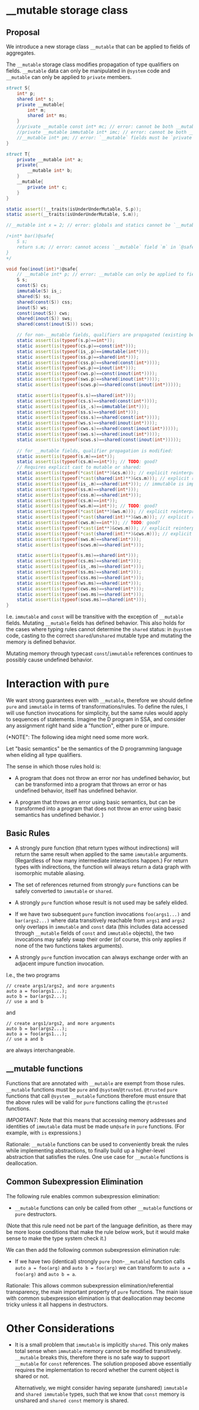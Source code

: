 __mutable storage class
=======================

Proposal
--------

We introduce a new storage class `__mutable` that can be applied to fields of aggregates.

The `__mutable` storage class modifies propagation of type qualifiers on fields. `__mutable` data can only be manipulated in `@system` code and `__mutable` can only be applied to `private` members.

```d
struct S{
	int* p;
	shared int* s;
	private __mutable{
		int* m;
		shared int* ms;
	}
	//private __mutable const int* mc; // error: cannot be both __mutable and const
	//private __mutable immutable int* imc; // error: cannot be both __mutable and immutable
	//__mutable int* pm; // error: `__mutable` fields must be `private`
}

struct T{
	private __mutable int* a;
	private{
		__mutable int* b;
	}
	__mutable{
		private int* c;
	}
}

static assert(!__traits(isUnderUnderMutable, S.p));
static assert(__traits(isUnderUnderMutable, S.m));

//__mutable int x = 2; // error: globals and statics cannot be `__mutable`

/+int* bar()@safe{
	S s;
	return s.m; // error: cannot access `__mutable` field `m` in `@safe` function `bar`
}
+/

void foo(inout(int)*)@safe{
    // __mutable int* p; // error: __mutable can only be applied to field of aggregate type.
    S s;
	const(S) cs;
	immutable(S) is_;
	shared(S) ss;
	shared(const(S)) css;
	inout(S) ws;
	const(inout(S)) cws;
	shared(inout(S)) sws;
	shared(const(inout(S))) scws;

	// for non-__mutable fields, qualifiers are propagated (existing behavior): 
	static assert(is(typeof(s.p)==int*));
	static assert(is(typeof(cs.p)==const(int*)));
	static assert(is(typeof(is_.p)==immutable(int*)));
	static assert(is(typeof(ss.p)==shared(int*)));
	static assert(is(typeof(css.p)==shared(const(int*))));
	static assert(is(typeof(ws.p)==inout(int*)));
	static assert(is(typeof(cws.p)==const(inout(int*))));
	static assert(is(typeof(sws.p)==shared(inout(int*))));
	static assert(is(typeof(scws.p)==shared(const(inout(int*)))));

	static assert(is(typeof(s.s)==shared(int*)));
	static assert(is(typeof(cs.s)==shared(const(int*))));
	static assert(is(typeof(is_.s)==immutable(int*)));
	static assert(is(typeof(ss.s)==shared(int*)));
	static assert(is(typeof(css.s)==shared(const(int*))));
	static assert(is(typeof(ws.s)==shared(inout(int*))));
	static assert(is(typeof(cws.s)==shared(const(inout(int*)))));
	static assert(is(typeof(sws.s)==shared(inout(int*))));
	static assert(is(typeof(scws.s)==shared(const(inout(int*)))));	
	
	// for __mutable fields, qualifier propagation is modified:
	static assert(is(typeof(s.m)==int*));
	static assert(is(typeof(cs.m)==int*)); // TODO: good?
	// Requires explicit cast to mutable or shared:
	static assert(is(typeof(*cast(int**)&cs.m))); // explicit reinterpret-casts are allowed
	static assert(is(typeof(*cast(shared(int)**)&cs.m))); // explicit reinterpret-casts are allowed
	static assert(is(typeof(is_.m)==shared(int*))); // immutable is implicitly shared
	static assert(is(typeof(ss.m)==shared(int*)));
	static assert(is(typeof(css.m)==shared(int*)));
	static assert(is(typeof(cs.m)==int*));
	static assert(is(typeof(ws.m)==int*)); // TODO: good?
	static assert(is(typeof(*cast(int**)&ws.m))); // explicit reinterpret-cast
	static assert(is(typeof(*cast(shared(int)**)&ws.m))); // explicit reinterpret-cast
	static assert(is(typeof(cws.m)==int*)); // TODO: good?
	static assert(is(typeof(*cast(int**)&cws.m))); // explicit reinterpret-cast
	static assert(is(typeof(*cast(shared(int)**)&cws.m))); // explicit reinterpret-cast
	static assert(is(typeof(sws.m)==shared(int*)));
	static assert(is(typeof(scws.m)==shared(int*)));

	static assert(is(typeof(s.ms)==shared(int*)));
	static assert(is(typeof(cs.ms)==shared(int*)));
	static assert(is(typeof(is_.ms)==shared(int*)));
	static assert(is(typeof(ss.ms)==shared(int*)));
	static assert(is(typeof(css.ms)==shared(int*)));
	static assert(is(typeof(ws.ms)==shared(int*)));
	static assert(is(typeof(cws.ms)==shared(int*)));
	static assert(is(typeof(sws.ms)==shared(int*)));
	static assert(is(typeof(scws.ms)==shared(int*)));
}

```

I.e. `immutable` and `const` will be transitive with the exception of `__mutable` fields. Mutating `__mutable` fields has defined behavior.
This also holds for the cases where typing rules cannot determine the `shared` status: in `@system` code, casting to the correct `shared`/un`shared` mutable type and mutating the memory is defined behavior.

Mutating memory through typecast `const`/`immutable` references continues to possibly cause undefined behavior.

Interaction with `pure`
=======================

We want strong guarantees even with `__mutable`, therefore we should define `pure` and `immutable` in terms of transformations/rules. To define the rules, I will use function invocations for simplicity, but the same rules would apply to sequences of statements. Imagine the D program in SSA, and consider any assignment right hand side a "function", either pure or impure.


(*NOTE": The following idea might need some more work.

Let "basic semantics" be the semantics of the D programming language when eliding all type qualifiers.

The sense in which those rules hold is:

- A program that does not throw an error nor has undefined behavior, but can be transformed into a program that throws an error or has undefined behavior, itself has undefined behavior.

- A program that throws an error using basic semantics, but can be transformed into a program that does not throw an error using basic semantics has undefined behavior.
)

Basic Rules
-----------

- A strongly pure function (that return types without indirections) will return the same result when applied to the same `immutable` arguments. (Regardless of how many intermediate interactions happen.) For return types with indirections, the function will always return a data graph with isomorphic mutable aliasing.

- The set of references returned from strongly `pure` functions can be safely converted to `immutable` or `shared`.

- A strongly `pure` function whose result is not used may be safely elided.

- If we have two subsequent `pure` function invocations `foo(args1...)` and `bar(args2...)` where data transitively reachable from `args1` and `args2` only overlaps in `immutable` and `const` data (this includes data accessed through `__mutable` fields of `const` and `immutable` objects), the two invocations may safely swap their order (of course, this only applies if none of the two functions takes arguments).

- A strongly `pure` function invocation can always exchange order with an adjacent impure function invocation.


I.e., the two programs

```
// create args1/args2, and more arguments
auto a = foo(args1...);
auto b = bar(args2...);
// use a and b
```

and

```
// create args1/args2, and more arguments
auto b = bar(args2...);
auto a = foo(args1...);
// use a and b
```

are always interchangeable.

__mutable functions
-------------------

Functions that are annotated with `__mutable` are exempt from those rules. `__mutable` functions must be `pure` and `@system`/`@trusted`. `@trusted` `pure` functions that call `@system` `__mutable` functions therefore must ensure that the above rules will be valid for `pure` functions calling the `@trusted` functions.

*IMPORTANT*: Note that this means that accessing memory addresses and identities of `immutable` data must be made un`@safe` in `pure` functions. (For example, with `is` expressions.)

Rationale: `__mutable` functions can be used to conveniently break the rules while implementing abstractions, to finally build up a higher-level abstraction that satisfies the rules. One use case for `__mutable` functions is deallocation.


Common Subexpression Elimination
--------------------------------

The following rule enables common subexpression elimination:

- `__mutable` functions can only be called from other `__mutable` functions or `pure` destructors.

(Note that this rule need not be part of the language definition, as there may be more loose conditions that make the rule below work, but it would make sense to make the type system check it.)

We can then add the following common subexpression elimination rule:

- If we have two (identical) strongly `pure` (non-`__mutable`) function calls `auto a = foo(arg)` and `auto b = foo(arg)` we can transform to `auto a = foo(arg)` and `auto b = a`.

Rationale: This allows common subexpression elimination/referential transparency, the main important property of `pure` functions.
           The main issue with common subexpression elimination is that deallocation may become tricky unless it all happens in destructors.


Other Considerations
====================

- It is a small problem that `immutable` is implicitly `shared`. This only makes total sense when `immutable` memory cannot be modified transitively.
  `__mutable` breaks this, therefore there is no safe way to support `__mutable` for `const` references. The solution proposed above essentially requires the implementation to record whether the current object is shared or not.

  Alternatively, we might consider having separate (unshared) `immutable` and `shared immutable` types, such that we know that `const` memory is unshared and `shared const` memory is shared.

